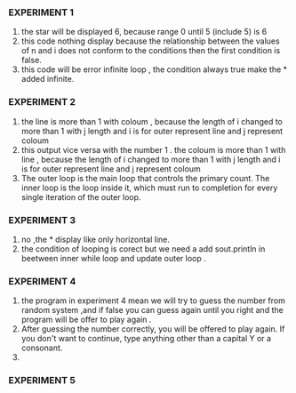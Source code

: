 ### EXPERIMENT 1
1. the star will be displayed 6, because range 0 until 5 (include 5) is 6  
2. this code nothing display because the relationship between the values ​​of n and i does not conform to the conditions then the first condition is false.  
3. this code will be error infinite loop  , the condition always true make the * added infinite.  
### EXPERIMENT 2  
1. the line is more than 1 with coloum , because the length of i changed to more than 1 with j length and i is for outer represent line and j represent coloum   
2. this output vice versa with the number 1 . the coloum is more than 1 with line , because the length of i changed to more than 1 with j length and i is for outer represent line and j represent coloum
3. The outer loop is the main loop that controls the primary count. The inner loop is the loop inside it, which must run to completion for every single iteration of the outer loop.
### EXPERIMENT 3  
1. no ,the * display like only horizontal line.
2. the condition of looping is corect but we need a add sout.println in beetween inner while loop and update outer loop .   
### EXPERIMENT 4  
1. the program in experiment 4 mean we will try to guess the number from random system ,and if false you can guess again until you right and the program will be offer to play again .  
2. After guessing the number correctly, you will be offered to play again. If you don't want to continue, type anything other than a capital Y or a consonant.  
3. 
### EXPERIMENT 5  